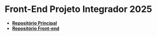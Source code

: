# Front-End Projeto Integrador 2025

- **[Repositório Principal](https://github.com/FabioMoraiss/KeyRoom_Project)**
- **[Repositório Front-end](https://github.com/FabioMoraiss/KeyRoom_Frontend)**
